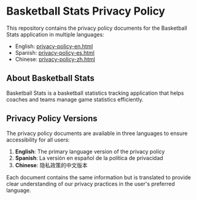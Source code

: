 # Basketball Stats Privacy Policy

This repository contains the privacy policy documents for the Basketball Stats application in multiple languages:

- English: [privacy-policy-en.html](privacy-policy-en.html)
- Spanish: [privacy-policy-es.html](privacy-policy-es.html)
- Chinese: [privacy-policy-zh.html](privacy-policy-zh.html)

## About Basketball Stats

Basketball Stats is a basketball statistics tracking application that helps coaches and teams manage game statistics efficiently.

## Privacy Policy Versions

The privacy policy documents are available in three languages to ensure accessibility for all users:

1. **English**: The primary language version of the privacy policy
2. **Spanish**: La versión en español de la política de privacidad
3. **Chinese**: 隐私政策的中文版本

Each document contains the same information but is translated to provide clear understanding of our privacy practices in the user's preferred language.
